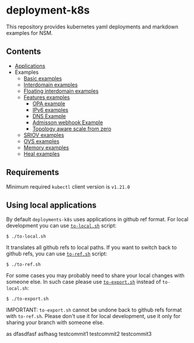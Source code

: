 # deployment-k8s

This repository provides kubernetes yaml deployments and markdown examples for NSM.

## Contents

* [Applications](./apps)
* Examples
    * [Basic examples](./examples/basic) 
    * [Interdomain examples](./examples/interdomain/basic)
    * [Floating interdomain examples](./examples/floating)
    * [Features examples](./examples/features)
        * [OPA example](./examples/features/opa)
        * [IPv6 examples](./examples/features/ipv6)
        * [DNS Example](./examples/features/dns)
        * [Admisson webhook Example](./examples/features/webhook)
        * [Topology aware scale from zero](./examples/features/scale-from-zero)
    * [SRIOV examples](./examples/sriov)
    * [OVS examples](./examples/ovs)
    * [Memory examples](./examples/memory)
    * [Heal examples](./examples/heal)

## Requirements
Minimum required ```kubectl``` client version is ```v1.21.0```

## Using local applications

By default `deployments-k8s` uses applications in github ref format. For local development you can use [`to-local.sh`](./to-local.sh)
script:
```
$ ./to-local.sh
```
It translates all github refs to local paths. If you want to switch back to github refs, you can use [`to-ref.sh`](./to-ref.sh)
script:
```
$ ./to-ref.sh
```
For some cases you may probably need to share your local changes with someone else. In such case please use [`to-export.sh`](./to-export.sh)
instead of `to-local.sh`:
```
$ ./to-export.sh
```
IMPORTANT: `to-export.sh` cannot be undone back to github refs format with `to-ref.sh`. Please don't use it for local
development, use it only for sharing your branch with someone else.

as
dfasdfasf
asfhasg
testcommit1
testcommit2
testcommit3

